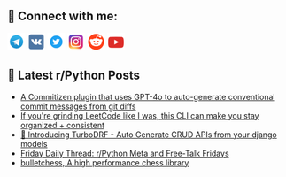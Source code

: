 ## 🔎 Connect with me:
[<img src="https://github.com/bullbesh/bullbesh/blob/main/images/Telegram.png" width="32" height="32" />](https://t.me/bullbesh)
[<img src="https://github.com/bullbesh/bullbesh/blob/main/images/VK.png" width="32" height="32" />](https://vk.com/bullbesh)
[<img src="https://github.com/bullbesh/bullbesh/blob/main/images/Twitter.png" width="32" height="32" />](https://twitter.com/bullbesh1)
[<img src="https://github.com/bullbesh/bullbesh/blob/main/images/Instagram.png" width="32" height="32" />](https://www.instagram.com/bullbesh)
[<img src="https://github.com/bullbesh/bullbesh/blob/main/images/Reddit.png" width="32" height="32" />](https://www.reddit.com/user/bullbesh)
[<img src="https://github.com/bullbesh/bullbesh/blob/main/images/YouTube.png" width="32" height="32" />](https://www.youtube.com/channel/UCtfjRs6uzgq5mfm8S06WTcg)

## 📕 Latest r/Python Posts
<!-- BLOG-POST-LIST:START -->
- [A Commitizen plugin that uses GPT-4o to auto-generate conventional commit messages from git diffs](https://www.reddit.com/r/Python/comments/1kz0l1t/a_commitizen_plugin_that_uses_gpt4o_to/)
- [If you&#39;re grinding LeetCode like I was, this CLI can make you stay organized + consistent](https://www.reddit.com/r/Python/comments/1kyzcdd/if_youre_grinding_leetcode_like_i_was_this_cli/)
- [🎉 Introducing TurboDRF - Auto Generate CRUD APIs from your django models](https://www.reddit.com/r/Python/comments/1kyywn0/introducing_turbodrf_auto_generate_crud_apis_from/)
- [Friday Daily Thread: r/Python Meta and Free-Talk Fridays](https://www.reddit.com/r/Python/comments/1kyq5i2/friday_daily_thread_rpython_meta_and_freetalk/)
- [bulletchess, A high performance chess library](https://www.reddit.com/r/Python/comments/1kyoyds/bulletchess_a_high_performance_chess_library/)
<!-- BLOG-POST-LIST:END -->
